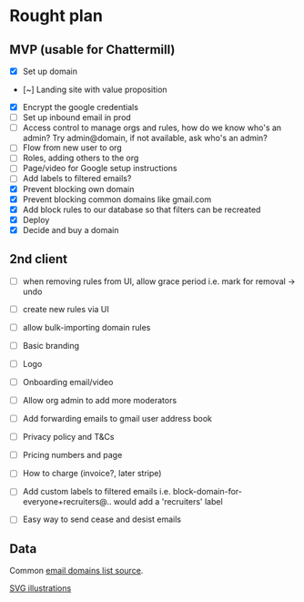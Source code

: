 # Rought plan

## MVP (usable for Chattermill)
- [x] Set up domain
- [~] Landing site with value proposition
- [x] Encrypt the google credentials
- [ ] Set up inbound email in prod
- [ ] Access control to manage orgs and rules, how do we know who's an admin? Try admin@domain, if not available, ask who's an admin?
- [ ] Flow from new user to org
- [ ] Roles, adding others to the org
- [ ] Page/video for Google setup instructions
- [ ] Add labels to filtered emails?
- [x] Prevent blocking own domain
- [x] Prevent blocking common domains like gmail.com
- [x] Add block rules to our database so that filters can be recreated
- [x] Deploy
- [x] Decide and buy a domain

## 2nd client
- [ ] when removing rules from UI, allow grace period i.e. mark for removal -> undo
- [ ] create new rules via UI
- [ ] allow bulk-importing domain rules
- [ ] Basic branding
- [ ] Logo
- [ ] Onboarding email/video
- [ ] Allow org admin to add more moderators
- [ ] Add forwarding emails to gmail user address book
- [ ] Privacy policy and T&Cs
- [ ] Pricing numbers and page
- [ ] How to charge (invoice?, later stripe)
- [ ] Add custom labels to filtered emails i.e. block-domain-for-everyone+recruiters@.. would add a 'recruiters' label
- [ ] Easy way to send cease and desist emails


## Data

Common [email domains list source](https://gist.github.com/ammarshah/f5c2624d767f91a7cbdc4e54db8dd0bf).

[SVG illustrations](https://freesvgillustration.com)